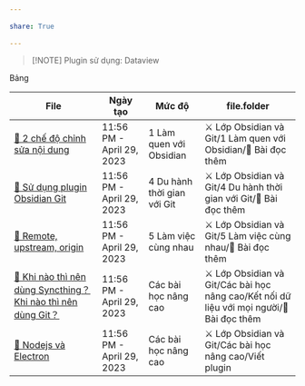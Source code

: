 ---  
share: True  
---  
> [!NOTE] Plugin sử dụng: Dataview  
  
Bảng  
  
| File                                                                                                                                                                                                                      | Ngày tạo                  | Mức độ                      | file.folder                                                                               |  
| ------------------------------------------------------------------------------------------------------------------------------------------------------------------------------------------------------------------------- | ------------------------- | --------------------------- | ----------------------------------------------------------------------------------------- |  
| [📖 2 chế độ chỉnh sửa nội dung](../../../%E2%9A%94%EF%B8%8F%20L%E1%BB%9Bp%20Obsidian%20v%C3%A0%20Git/1%20L%C3%A0m%20quen%20v%E1%BB%9Bi%20Obsidian/%F0%9F%93%96%20B%C3%A0i%20%C4%91%E1%BB%8Dc%20th%C3%AAm/%F0%9F%93%96%202%20ch%E1%BA%BF%20%C4%91%E1%BB%99%20ch%E1%BB%89nh%20s%E1%BB%ADa%20n%E1%BB%99i%20dung.md)                                                                                      | 11:56 PM - April 29, 2023 | 1 Làm quen với Obsidian     | ⚔️ Lớp Obsidian và Git/1 Làm quen với Obsidian/📖 Bài đọc thêm                            |  
| [📖 Sử dụng plugin Obsidian Git](../../../%E2%9A%94%EF%B8%8F%20L%E1%BB%9Bp%20Obsidian%20v%C3%A0%20Git/4%20Du%20h%C3%A0nh%20th%E1%BB%9Di%20gian%20v%E1%BB%9Bi%20Git/%F0%9F%93%96%20B%C3%A0i%20%C4%91%E1%BB%8Dc%20th%C3%AAm/%F0%9F%93%96%20S%E1%BB%AD%20d%E1%BB%A5ng%20plugin%20Obsidian%20Git.md)                                                                                  | 11:56 PM - April 29, 2023 | 4 Du hành thời gian với Git | ⚔️ Lớp Obsidian và Git/4 Du hành thời gian với Git/📖 Bài đọc thêm                        |  
| [📖 Remote, upstream, origin](../../../%E2%9A%94%EF%B8%8F%20L%E1%BB%9Bp%20Obsidian%20v%C3%A0%20Git/5%20L%C3%A0m%20vi%E1%BB%87c%20c%C3%B9ng%20nhau/%F0%9F%93%96%20B%C3%A0i%20%C4%91%E1%BB%8Dc%20th%C3%AAm/%F0%9F%93%96%20Remote,%20upstream,%20origin.md)                                                                                               | 11:56 PM - April 29, 2023 | 5 Làm việc cùng nhau        | ⚔️ Lớp Obsidian và Git/5 Làm việc cùng nhau/📖 Bài đọc thêm                               |  
| [📖 Khi nào thì nên dùng Syncthing？Khi nào thì nên dùng Git？](../../../%E2%9A%94%EF%B8%8F%20L%E1%BB%9Bp%20Obsidian%20v%C3%A0%20Git/C%C3%A1c%20b%C3%A0i%20h%E1%BB%8Dc%20n%C3%A2ng%20cao/K%E1%BA%BFt%20n%E1%BB%91i%20d%E1%BB%AF%20li%E1%BB%87u%20v%E1%BB%9Bi%20m%E1%BB%8Di%20ng%C6%B0%E1%BB%9Di/%F0%9F%93%96%20B%C3%A0i%20%C4%91%E1%BB%8Dc%20th%C3%AAm/%F0%9F%93%96%20Khi%20n%C3%A0o%20th%C3%AC%20n%C3%AAn%20d%C3%B9ng%20Syncthing%EF%BC%9FKhi%20n%C3%A0o%20th%C3%AC%20n%C3%AAn%20d%C3%B9ng%20Git%EF%BC%9F.md) | 11:56 PM - April 29, 2023 | Các bài học nâng cao        | ⚔️ Lớp Obsidian và Git/Các bài học nâng cao/Kết nối dữ liệu với mọi người/📖 Bài đọc thêm |  
| [📖 Nodejs và Electron](../../../%E2%9A%94%EF%B8%8F%20L%E1%BB%9Bp%20Obsidian%20v%C3%A0%20Git/C%C3%A1c%20b%C3%A0i%20h%E1%BB%8Dc%20n%C3%A2ng%20cao/Vi%E1%BA%BFt%20plugin/%F0%9F%93%96%20Nodejs%20v%C3%A0%20Electron.md)                                                                                                               | 11:56 PM - April 29, 2023 | Các bài học nâng cao        | ⚔️ Lớp Obsidian và Git/Các bài học nâng cao/Viết plugin                                   |  
  
